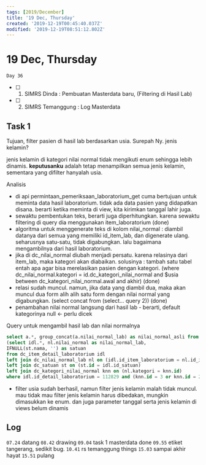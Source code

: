 ```yaml
---
tags: [2019/December]
title: '19 Dec, Thursday'
created: '2019-12-19T00:45:40.037Z'
modified: '2019-12-19T08:51:12.802Z'
---
```


# 19 Dec, Thursday

`Day 36`

- [ ] 1. SIMRS Dinda : Pembuatan Masterdata baru, (Filtering di Hasil Lab)
- [ ] 2. SIMRS Temanggung : Log Masterdata

## Task 1
Tujuan, filter pasien di hasil lab berdasarkan usia. 
Surepah Ny. jenis kelamin?

jenis kelamin di kategori nilai normal tidak mengikuti enum sehingga lebih dinamis. **keputusanku** adalah tetap menampilkan semua jenis kelamin, sementara yang difilter hanyalah usia.

Analisis 
- di api permintaan_pemeriksaan_laboratorium_get cuma bertujuan untuk meminta data hasil laboratorium. tidak ada data pasien yang didapatkan disana. berarti ketika meminta di view, kita kirimkan tanggal lahir juga.
- sewaktu pembentukan teks, berarti juga diperhitungkan. karena sewaktu filtering di query dia menggunakan item_laboratorium (done)
- algoritma untuk menggenerate teks di kolom nilai_normal : diambil datanya dari semua yang memiliki id_item_lab, dan digenerate ulang. seharusnya satu-satu, tidak digabungkan. lalu bagaimana mengambilnya dari hasil laboratorium.
- jika di dc_nilai_normal diubah menjadi persatu. karena relasinya dari item_lab, maka kategori akan diabaikan. solusinya : tambah satu tabel entah apa agar bisa merelasikan pasien dengan kategori. (where dc_nilai_normal.kategori = id.dc_kategori_nilai_normal and $usia between dc_kategori_nilai_normal.awal and akhir) (done)
- relasi sudah muncul. namun, jika data yang diambil dua, maka akan muncul dua form alih alih satu form dengan nilai normal yang digabungkan. (select concat from (select... query 2)) (done)
- penambahan nilai normal langsung dari hasil lab - berarti, default kategorinya null <- perlu dicek


Query untuk mengambil hasil lab dan nilai normalnya
``` sql 
select a.*, group_concat(a.nilai_normal_lab) as nilai_normal_asli from 
(select idl.*, nl.nilai_normal as nilai_normal_lab,
IFNULL(st.nama, '') as satuan  
from dc_item_detail_laboratorium idl 
left join dc_nilai_normal_lab nl on (idl.id_item_laboratorium = nl.id_item_laboratorium) 
left join dc_satuan st on (st.id = idl.id_satuan) 
left join dc_kategori_nilai_normal knn on (nl.kategori = knn.id)
where idl.id_detail_laboratorium = 112829 and (knn.id = 3 or knn.id = 2)) a
```

- filter usia sudah berhasil, namun filter jenis kelamin malah tidak muncul. mau tidak mau filter jenis kelamin harus dibedakan, mungkin dimasukkan ke enum. dan juga parameter tanggal serta jenis kelamin di views belum dinamis

## Log
`07.24` datang
`08.42` drawing
`09.04` task 1 masterdata done
`09.55` etiket tangerang, sedikit bug.
`10.41` rs temanggung things
`15.03` sampai akhir hayat
`15.51` pulang

